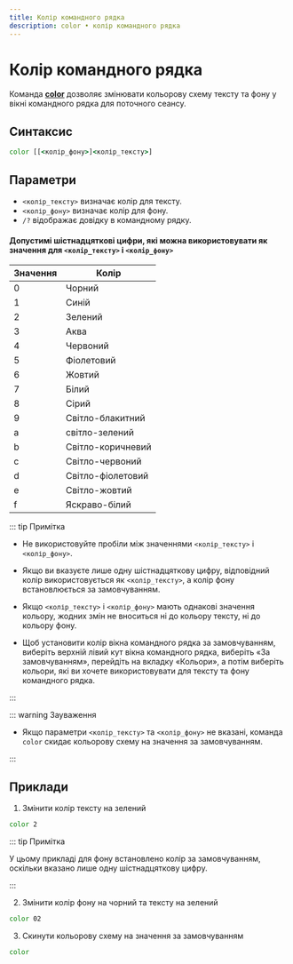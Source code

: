 ```yaml
---
title: Колір командного рядка
description: color • колір командного рядка
---
```


# Колір командного рядка

Команда **[color](https://docs.microsoft.com/en-us/windows-server/administration/windows-commands/color 'Microsoft Dosc')** дозволяє змінювати кольорову схему тексту та фону у вікні командного рядка для поточного сеансу.

## Синтаксис

```cmd
color [[<колір_фону>]<колір_тексту>]
```

## Параметри

- `<колір_тексту>` визначає колір для тексту.
- `<колір_фону>` визначає колір для фону.
- `/?` відображає довідку в командному рядку.

#### Допустимі шістнадцяткові цифри, які можна використовувати як значення для `<колір_тексту>` і `<колір_фону>`

| Значення | Колір             |
| -------- | ----------------- |
| 0        | Чорний            |
| 1        | Синій             |
| 2        | Зелений           |
| 3        | Аква              |
| 4        | Червоний          |
| 5        | Фіолетовий        |
| 6        | Жовтий            |
| 7        | Білий             |
| 8        | Сірий             |
| 9        | Світло-блакитний  |
| a        | світло-зелений    |
| b        | Світло-коричневий |
| c        | Світло-червоний   |
| d        | Світло-фіолетовий |
| e        | Світло-жовтий     |
| f        | Яскраво-білий     |

::: tip Примітка

- Не використовуйте пробіли між значеннями `<колір_тексту>` і `<колір_фону>`.

- Якщо ви вказуєте лише одну шістнадцяткову цифру, відповідний колір використовується як `<колір_тексту>`, а колір фону встановлюється за замовчуванням.

- Якщо `<колір_тексту>` і `<колір_фону>` мають однакові значення кольору, жодних змін не вноситься ні до кольору тексту, ні до кольору фону.

- Щоб установити колір вікна командного рядка за замовчуванням, виберіть верхній лівий кут вікна командного рядка, виберіть «За замовчуванням», перейдіть на вкладку «Кольори», а потім виберіть кольори, які ви хочете використовувати для тексту та фону командного рядка.

:::

::: warning Зауваження

- Якщо параметри `<колір_тексту>` та `<колір_фону>` не вказані, команда `color` скидає кольорову схему на значення за замовчуванням.

:::

## Приклади

1. Змінити колір тексту на зелений

```cmd
color 2
```

::: tip Примітка

У цьому прикладі для фону встановлено колір за замовчуванням, оскільки вказано лише одну шістнадцяткову цифру.

:::

2. Змінити колір фону на чорний та тексту на зелений

```cmd
color 02
```

3. Скинути кольорову схему на значення за замовчуванням

```cmd
color
```
